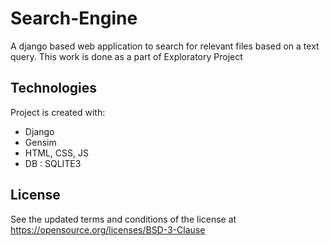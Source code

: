 # Search-Engine
A django based web application to search for relevant files based on a text query. This work is done as a part of Exploratory Project 

## Technologies
Project is created with:
* Django
* Gensim 
* HTML, CSS, JS
* DB : SQLITE3

## License
See the updated terms and conditions of the license at https://opensource.org/licenses/BSD-3-Clause

